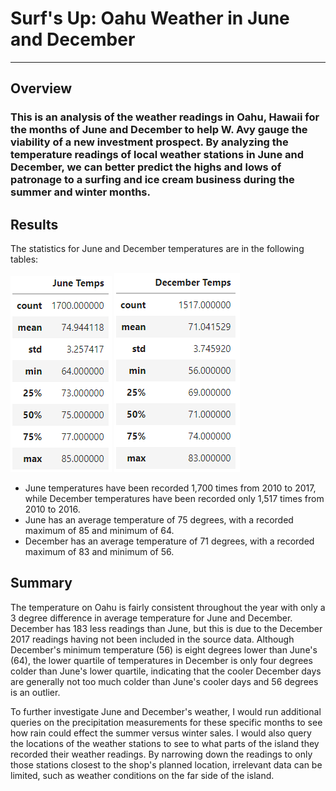 # Surf's Up: Oahu Weather in June and December
---
## Overview
### This is an analysis of the weather readings in Oahu, Hawaii for the months of June and December to help W. Avy gauge the viability of a new investment prospect. By analyzing the temperature readings of local weather stations in June and December, we can better predict the highs and lows of patronage to a surfing and ice cream business during the summer and winter months.  

## Results
The statistics for June and December temperatures are in the following tables:

![june_temps](Images/june_temps.PNG)
![dec_temps](Images/dec_temps.PNG)

- June temperatures have been recorded 1,700 times from 2010 to 2017, while December temperatures have  been recorded only 1,517 times from 2010 to 2016.
- June has an average temperature of 75 degrees, with a recorded maximum of 85 and minimum of 64.
- December has an average temperature of 71 degrees, with a recorded maximum of 83 and minimum of 56.

## Summary
The temperature on Oahu is fairly consistent throughout the year with only a 3 degree difference in average temperature for June and December. December has 183 less readings than June, but this is due to the December 2017 readings having not been included in the source data. Although December's minimum temperature (56) is eight degrees lower than June's (64), the lower quartile of temperatures in December is only four degrees colder than June's lower quartile, indicating that the cooler December days are generally not too much colder than June's cooler days and 56 degrees is an outlier.

To further investigate June and December's weather, I would run additional queries on the precipitation measurements for these specific months to see how rain could effect the summer versus winter sales. I would also query the locations of the weather stations to see to what parts of the island they recorded their weather readings. By narrowing down the readings to only those  stations closest to the shop's planned location, irrelevant data can be limited, such as weather conditions on the far side of the island.